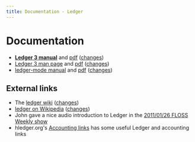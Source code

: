 ```yaml
---
title: Documentation - Ledger
---
```


# Documentation

* [**Ledger 3 manual**](doc/ledger3.html) and [pdf](doc/ledger3.pdf) ([changes](https://git.ledger-cli.org/ledger/commits/master/doc/ledger3.texi))
* [Ledger 3 man page](doc/ledger.1.html) and [pdf](doc/ledger.1.pdf) ([changes](https://git.ledger-cli.org/ledger/commits/master/doc/ledger.1))
* [ledger-mode manual](doc/ledger-mode.html) and [pdf](doc/ledger-mode.pdf) ([changes](https://git.ledger-cli.org/ledger-mode/commits/master/doc/ledger-mode.texi))

## External links

* The [ledger wiki](https://wiki.ledger-cli.org) ([changes](https://wiki.ledger-cli.org/_history))
* [ledger on Wikipedia](https://en.wikipedia.org/wiki/Ledger_%28software%29)
 ([changes](https://en.wikipedia.org/w/index.php?title=Ledger_%28software%29&action=history))
* John gave a nice audio introduction to Ledger in the [2011/01/26 FLOSS Weekly show](https://twit.tv/floss150)
* hledger.org's [Accounting links](https://hledger.org/accounting.html#accounting-links) has some useful Ledger and accounting links
